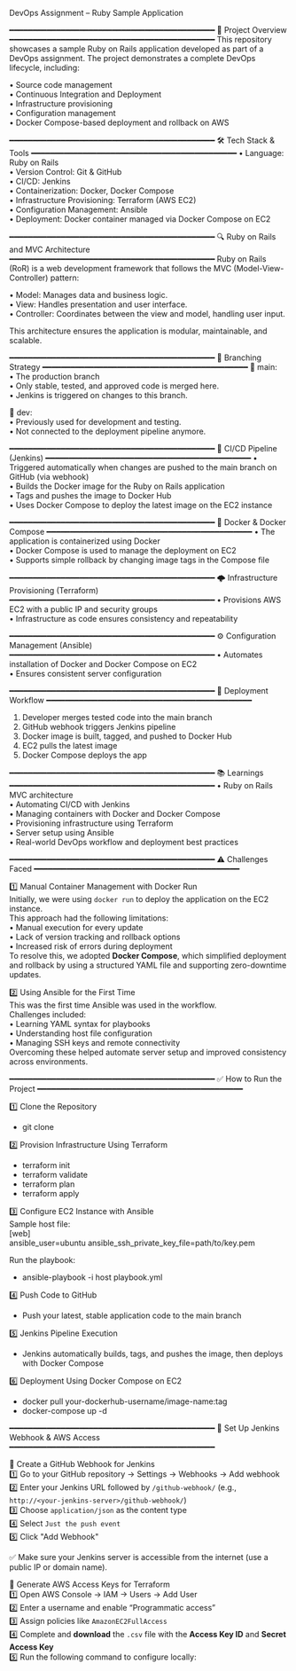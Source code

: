 
DevOps Assignment – Ruby Sample Application

━━━━━━━━━━━━━━━━━━━━━━━━━━━━━━━━━━━━━━━━━━━━
📌 Project Overview
━━━━━━━━━━━━━━━━━━━━━━━━━━━━━━━━━━━━━━━━━━━━
This repository showcases a sample Ruby on Rails application developed as part of a DevOps assignment. 
The project demonstrates a complete DevOps lifecycle, including:

• Source code management  
• Continuous Integration and Deployment  
• Infrastructure provisioning  
• Configuration management  
• Docker Compose-based deployment and rollback on AWS  

━━━━━━━━━━━━━━━━━━━━━━━━━━━━━━━━━━━━━━━━━━━━
🛠 Tech Stack & Tools
━━━━━━━━━━━━━━━━━━━━━━━━━━━━━━━━━━━━━━━━━━━━
• Language: Ruby on Rails  
• Version Control: Git & GitHub  
• CI/CD: Jenkins  
• Containerization: Docker, Docker Compose  
• Infrastructure Provisioning: Terraform (AWS EC2)  
• Configuration Management: Ansible  
• Deployment: Docker container managed via Docker Compose on EC2  

━━━━━━━━━━━━━━━━━━━━━━━━━━━━━━━━━━━━━━━━━━━━
🔍 Ruby on Rails and MVC Architecture
━━━━━━━━━━━━━━━━━━━━━━━━━━━━━━━━━━━━━━━━━━━━
Ruby on Rails (RoR) is a web development framework that follows the MVC (Model-View-Controller) pattern:

• Model: Manages data and business logic.  
• View: Handles presentation and user interface.  
• Controller: Coordinates between the view and model, handling user input.  

This architecture ensures the application is modular, maintainable, and scalable.

━━━━━━━━━━━━━━━━━━━━━━━━━━━━━━━━━━━━━━━━━━━━
🌿 Branching Strategy
━━━━━━━━━━━━━━━━━━━━━━━━━━━━━━━━━━━━━━━━━━━━
🔸 main:  
• The production branch  
• Only stable, tested, and approved code is merged here.  
• Jenkins is triggered on changes to this branch.  

🔸 dev:  
• Previously used for development and testing.  
• Not connected to the deployment pipeline anymore.  

━━━━━━━━━━━━━━━━━━━━━━━━━━━━━━━━━━━━━━━━━━━━
🔁 CI/CD Pipeline (Jenkins)
━━━━━━━━━━━━━━━━━━━━━━━━━━━━━━━━━━━━━━━━━━━━
• Triggered automatically when changes are pushed to the main branch on GitHub (via webhook)  
• Builds the Docker image for the Ruby on Rails application  
• Tags and pushes the image to Docker Hub  
• Uses Docker Compose to deploy the latest image on the EC2 instance  

━━━━━━━━━━━━━━━━━━━━━━━━━━━━━━━━━━━━━━━━━━━━
🐳 Docker & Docker Compose
━━━━━━━━━━━━━━━━━━━━━━━━━━━━━━━━━━━━━━━━━━━━
• The application is containerized using Docker  
• Docker Compose is used to manage the deployment on EC2  
• Supports simple rollback by changing image tags in the Compose file  

━━━━━━━━━━━━━━━━━━━━━━━━━━━━━━━━━━━━━━━━━━━━
🌩 Infrastructure Provisioning (Terraform)
━━━━━━━━━━━━━━━━━━━━━━━━━━━━━━━━━━━━━━━━━━━━
• Provisions AWS EC2 with a public IP and security groups  
• Infrastructure as code ensures consistency and repeatability  

━━━━━━━━━━━━━━━━━━━━━━━━━━━━━━━━━━━━━━━━━━━━
⚙️ Configuration Management (Ansible)
━━━━━━━━━━━━━━━━━━━━━━━━━━━━━━━━━━━━━━━━━━━━
• Automates installation of Docker and Docker Compose on EC2  
• Ensures consistent server configuration  

━━━━━━━━━━━━━━━━━━━━━━━━━━━━━━━━━━━━━━━━━━━━
🚀 Deployment Workflow
━━━━━━━━━━━━━━━━━━━━━━━━━━━━━━━━━━━━━━━━━━━━
1. Developer merges tested code into the main branch  
2. GitHub webhook triggers Jenkins pipeline  
3. Docker image is built, tagged, and pushed to Docker Hub  
4. EC2 pulls the latest image  
5. Docker Compose deploys the app  

━━━━━━━━━━━━━━━━━━━━━━━━━━━━━━━━━━━━━━━━━━━━
📚 Learnings
━━━━━━━━━━━━━━━━━━━━━━━━━━━━━━━━━━━━━━━━━━━━
• Ruby on Rails MVC architecture  
• Automating CI/CD with Jenkins  
• Managing containers with Docker and Docker Compose  
• Provisioning infrastructure using Terraform  
• Server setup using Ansible  
• Real-world DevOps workflow and deployment best practices  


━━━━━━━━━━━━━━━━━━━━━━━━━━━━━━━━━━━━━━━━━━━━
⚠️ Challenges Faced
━━━━━━━━━━━━━━━━━━━━━━━━━━━━━━━━━━━━━━━━━━━━

1️⃣ Manual Container Management with Docker Run  
Initially, we were using `docker run` to deploy the application on the EC2 instance.  
This approach had the following limitations:  
• Manual execution for every update  
• Lack of version tracking and rollback options  
• Increased risk of errors during deployment  
To resolve this, we adopted **Docker Compose**, which simplified deployment and rollback by using a structured YAML file and supporting zero-downtime updates.

2️⃣ Using Ansible for the First Time  
This was the first time Ansible was used in the workflow.  
Challenges included:  
• Learning YAML syntax for playbooks  
• Understanding host file configuration  
• Managing SSH keys and remote connectivity  
Overcoming these helped automate server setup and improved consistency across environments.

━━━━━━━━━━━━━━━━━━━━━━━━━━━━━━━━━━━━━━━━━━━━
✅ How to Run the Project
━━━━━━━━━━━━━━━━━━━━━━━━━━━━━━━━━━━━━━━━━━━━

1️⃣ Clone the Repository  
- git clone <your-repo-url>  

2️⃣ Provision Infrastructure Using Terraform  
- terraform init  
- terraform validate  
- terraform plan  
- terraform apply  

3️⃣ Configure EC2 Instance with Ansible  
Sample host file:  
[web]  
<your-ec2-public-ip> ansible_user=ubuntu ansible_ssh_private_key_file=path/to/key.pem  

Run the playbook:  
- ansible-playbook -i host playbook.yml  

4️⃣ Push Code to GitHub  
- Push your latest, stable application code to the main branch  

5️⃣ Jenkins Pipeline Execution  
- Jenkins automatically builds, tags, and pushes the image, then deploys with Docker Compose  

6️⃣ Deployment Using Docker Compose on EC2  
- docker pull your-dockerhub-username/image-name:tag  
- docker-compose up -d  

━━━━━━━━━━━━━━━━━━━━━━━━━━━━━━━━━━━━━━━━━━━━
🔗 Set Up Jenkins Webhook & AWS Access
━━━━━━━━━━━━━━━━━━━━━━━━━━━━━━━━━━━━━━━━━━━━

📌 Create a GitHub Webhook for Jenkins  
1️⃣ Go to your GitHub repository → Settings → Webhooks → Add webhook  
2️⃣ Enter your Jenkins URL followed by `/github-webhook/` (e.g., `http://<your-jenkins-server>/github-webhook/`)  
3️⃣ Choose `application/json` as the content type  
4️⃣ Select `Just the push event`  
5️⃣ Click "Add Webhook"  

✅ Make sure your Jenkins server is accessible from the internet (use a public IP or domain name).

🔐 Generate AWS Access Keys for Terraform  
1️⃣ Open AWS Console → IAM → Users → Add User  
2️⃣ Enter a username and enable “Programmatic access”  
3️⃣ Assign policies like `AmazonEC2FullAccess`  
4️⃣ Complete and **download** the `.csv` file with the **Access Key ID** and **Secret Access Key**  
5️⃣ Run the following command to configure locally:  